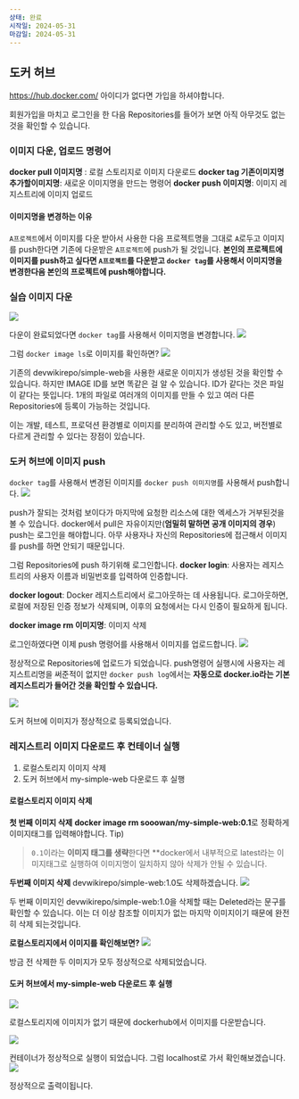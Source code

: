 ```yaml
---
상태: 완료
시작일: 2024-05-31
마감일: 2024-05-31
---
```

## 도커 허브
https://hub.docker.com/ 아이디가 없다면 가입을 하셔야합니다. 

회원가입을 마치고 로그인을 한 다음 Repositories를 들어가 보면 아직 아무것도 없는 것을 확인할 수 있습니다.

### 이미지 다운, 업로드 명령어
**docker pull 이미지명** : 로컬 스토리지로 이미지 다운로드
**docker tag 기존이미지명 추가할이미지명**: 새로운 이미지명을 만드는 명령어
**docker push 이미지명**: 이미지 레지스트리에 이미지 업로드

#### 이미지명을 변경하는 이유
`A프로젝트`에서 이미지를 다운 받아서 사용한 다음 프로젝트명을 그대로 `A`로두고 이미지를 push한다면 기존에 다운받은 `A프로젝트`에 push가 될 것입니다. 
**본인의 프로젝트에 이미지를 push하고 싶다면 `A프로젝트`를 다운받고 `docker tag`를 사용해서 이미지명을 변경한다음 본인의 프로젝트에 push해야합니다.**

### 실습 이미지 다운
![](https://i.imgur.com/xZupk6T.png)

다운이 완료되었다면 `docker tag`를 사용해서 이미지명을 변경합니다.
![](https://i.imgur.com/mLf9grq.png)

그럼 `docker image ls`로 이미지를 확인하면?
![](https://i.imgur.com/HZofgAj.png)

기존의 devwikirepo/simple-web을 사용한 새로운 이미지가 생성된 것을 확인할 수 있습니다.
하지만 IMAGE ID를 보면 똑같은 걸 알 수 있습니다.  ID가 같다는 것은 파일이 같다는 뜻입니다.
1개의 파일로 여러개의 이미지를 만들 수 있고 여러 다른 Repositories에 등록이 가능하는 것입니다.

이는 개발, 테스트, 프로덕션 환경별로 이미지를 분리하여 관리할 수도 있고, 버전별로 다르게 관리할 수 있다는 장점이 있습니다. 

### 도커 허브에 이미지 push
`docker tag`를 사용해서 변경된 이미지를 `docker push 이미지명`를 사용해서 push합니다.
![](https://i.imgur.com/hgnlkcM.png)

push가 잘되는 것처럼 보이다가 마지막에 요청한 리소스에 대한 엑세스가 거부된것을 볼 수 있습니다.
docker에서 pull은 자유이지만(**엄밀히 말하면 공개 이미지의 경우**) push는 로그인을 해야합니다. 아무 사용자나 자신의 Repositories에 접근해서 이미지를 push를 하면 안되기 때문입니다.

그럼 Repositories에 push 하기위해 로그인합니다.
**docker login**: 사용자는 레지스트리의 사용자 이름과 비밀번호를 입력하여 인증합니다.

**docker logout**: Docker 레지스트리에서 로그아웃하는 데 사용됩니다. 로그아웃하면, 로컬에 저장된 
인증 정보가 삭제되며, 이후의 요청에서는 다시 인증이 필요하게 됩니다.

**docker image rm 이미지명**: 이미지 삭제

로그인하였다면 이제 push 명령어를 사용해서 이미지를 업로드합니다.
![](https://i.imgur.com/K5KuRcu.png)

정상적으로 Repositories에 업로드가 되었습니다. push명령어 실행시에 사용자는 레지스트리명을 써준적이 없지만 `docker push log`에서는 **자동으로 docker.io라는 기본 레지스트리가 들어간 것을 확인할 수 있습니다.**

![](https://i.imgur.com/HPzuIgW.png)

도커 허브에 이미지가 정상적으로 등록되었습니다.

### 레지스트리 이미지 다운로드 후 컨테이너 실행
1. 로컬스토리지 이미지 삭제
2. 도커 허브에서 my-simple-web 다운로드 후 실행

#### 로컬스토리지 이미지 삭제
**첫 번째 이미지 삭제**
**docker image rm sooowan/my-simple-web:0.1**로 정확하게 이미지태그를 입력해야합니다.
Tip)
> `0.1`이라는 **이미지 태그를 생략**한다면 **docker에서 내부적으로 latest라는 이미지태그로 실행하여 이미지명이 일치하지 않아 삭제가 안될 수 있습니다.


**두번째 이미지 삭제**
devwikirepo/simple-web:1.0도 삭제하겠습니다.
![](https://i.imgur.com/0oKSUcQ.png)

두 번째 이미지인 devwikirepo/simple-web:1.0을 삭제할 때는 Deleted라는 문구를 확인할 수 있습니다.
이는 더 이상 참조할 이미지가 없는 마지막 이미지이기 때문에 완전히 삭제 되는것입니다.

**로컬스토리지에서 이미지를 확인해보면?**
![](https://i.imgur.com/mvgh9H6.png)

방금 전 삭제한 두 이미지가 모두 정상적으로 삭제되었습니다.
#### 도커 허브에서 my-simple-web 다운로드 후 실행
![](https://i.imgur.com/Uyj5uyO.png)

로컬스토리지에 이미지가 없기 때문에 dockerhub에서 이미지를 다운받습니다.

![](https://i.imgur.com/rW6hyhd.png)

컨테이너가 정상적으로 실행이 되었습니다. 그럼 localhost로 가서 확인해보겠습니다.
![](https://i.imgur.com/Kf3Mb2F.png)

정상적으로 출력이됩니다.
